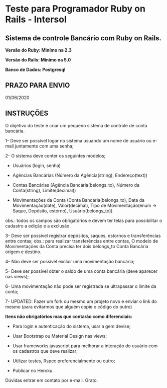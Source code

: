 # Teste para Programador Ruby on Rails - Intersol
## Sistema de controle Bancário com Ruby on Rails.

**Versão do Ruby: Minímo na 2.3**

**Versão do Rails: Mínimo na 5.0**

**Banco de Dados: Postgresql**

PRAZO PARA ENVIO
----------------
01/06/2020


INSTRUÇÕES
----------------
O objetivo do teste é criar um pequeno sistema de controle de conta bancária.

1- Deve ser possível logar no sistema usuando um nome de usuário ou e-mail juntamente com uma senha;

2- O sistema deve conter os seguintes modelos;

  * Usuários (login, senha)
  
  * Agências Bancárias (Número da Agência(string), Endereço(text))
  
  * Contas Bancárias (Agência Bancária(belongs_to), Número da Conta(string), Limite(decimal))
  
  * Movimentações da Conta (Conta Bancária(belongs_to), Data da Movimentação(date), Valor(decimal), Tipo de Movimentação(enum -> Saque, Depósito, estorno), Usuário(belongs_to))
  
  obs.: todos os campos são obrigatórios e devem ter telas para possibilitar o cadastro a edição e a exclusão.


3- Deve ser possível registrar depósitos, saques, estornos e transferências entre contas;
   obs.: para realizar transferências entre contas, O modelo de Movimentações da Conta precisa ter dois belongs_to Conta        Bancária origem e destino.

4- Não deve ser possível excluir uma movimentação bancária;

5- Deve ser possível obter o saldo de uma conta bancária (deve aparecer nas views);

6- Uma movimentação não pode ser registrada se ultrapassar o limite da conta;

7- UPDATED: Fazer um fork ou mesmo um projeto novo e enviar o link do mesmo (para evitarmos que alguém copie o código do outro)

**Itens não obrigatórios mas que contarão como diferenciais:**
  
  * Para login e autenticação do sistema, usar a gem devise;
  
  * Usar Bootstrap ou Material Design nas views;
  
  * Usar frameworks javascript para melhorar a interação do usuário com os cadastros que deve realizar;
  
  * Utilizar testes, Rspec preferencialmente ou outro;
  
  * Publicar no Heroku.

Dúvidas entrar em contato por e-mail. Grato.

